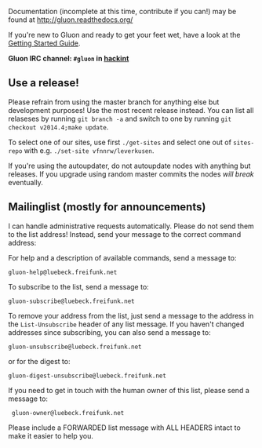Documentation (incomplete at this time, contribute if you can!) may be found at
http://gluon.readthedocs.org/

If you're new to Gluon and ready to get your feet wet, have a look at the
[Getting Started Guide](http://gluon.readthedocs.org/en/latest/user/getting_started.html).

**Gluon IRC channel: `#gluon` in [hackint](http://hackint.org/)**

## Use a release!

Please refrain from using the master branch for anything else but development purposes!
Use the most recent release instead. You can list all relaseses by running `git branch -a`
and switch to one by running `git checkout v2014.4;make update`.

To select one of our sites, use first `./get-sites` and select one out of `sites-repo` with e.g. `./set-site vfnnrw/leverkusen`.

If you're using the autoupdater, do not autoupdate nodes with anything but releases.
If you upgrade using random master commits the nodes *will break* eventually.

## Mailinglist (mostly for announcements)

I can handle administrative requests automatically. Please
do not send them to the list address! Instead, send
your message to the correct command address:

For help and a description of available commands, send a message to:

    gluon-help@luebeck.freifunk.net

To subscribe to the list, send a message to:

    gluon-subscribe@luebeck.freifunk.net

To remove your address from the list, just send a message to
the address in the `List-Unsubscribe` header of any list
message. If you haven't changed addresses since subscribing,
you can also send a message to:

    gluon-unsubscribe@luebeck.freifunk.net

or for the digest to:

    gluon-digest-unsubscribe@luebeck.freifunk.net

If you need to get in touch with the human owner of this list,
please send a message to:

     gluon-owner@luebeck.freifunk.net

Please include a FORWARDED list message with ALL HEADERS intact
to make it easier to help you.
